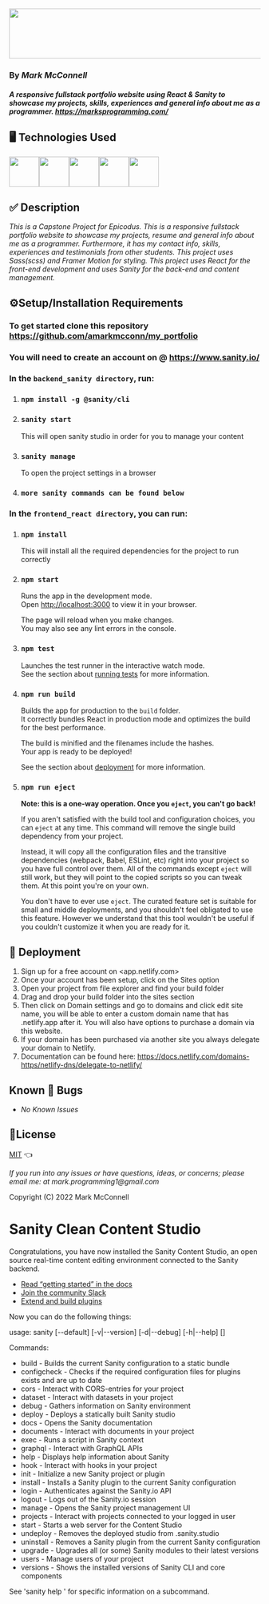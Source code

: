 # _<img src="https://fontmeme.com/permalink/220708/f1d58d6a44c485b5db80b7bcbcfc7e09.png" width="550" height="100"/>_

### By _Mark McConnell_

#### _A responsive fullstack portfolio website using React & Sanity to showcase my projects, skills, experiences and general info about me as a programmer. <https://marksprogramming.com/>_

## 🖥️ Technologies Used

<img src="https://cdn.jsdelivr.net/gh/devicons/devicon/icons/react/react-original-wordmark.svg" width="60" height="60"/><img src="https://cdn.jsdelivr.net/gh/devicons/devicon/icons/html5/html5-original-wordmark.svg" width="60" height="60"/><img src="https://cdn.jsdelivr.net/gh/devicons/devicon/icons/css3/css3-original-wordmark.svg" width="60" height="60"/><img src="https://pbs.twimg.com/profile_images/1135907399582199809/7uZ5d2to_400x400.jpg" width="60" height="60"/><img src="https://cdn.jsdelivr.net/gh/devicons/devicon/icons/sass/sass-original.svg" width="60" height="60"/>

## ✅ Description

_This is a Capstone Project for Epicodus. This is a responsive fullstack portfolio website to showcase my projects, resume and general info about me as a programmer. Furthermore, it has my contact info, skills, experiences and testimonials from other students. This project uses Sass(scss) and Framer Motion for styling. This project uses React for the front-end development and uses Sanity for the back-end and content management._

## ⚙️Setup/Installation Requirements

### To get started clone this repository <https://github.com/amarkmcconn/my_portfolio>
### You will need to create an account on @ <https://www.sanity.io/>

### In the `backend_sanity directory`, run:
1. ### `npm install -g @sanity/cli`
2. ### `sanity start`
      This will open sanity studio in order for you to manage your content
3. ### `sanity manage`
      To open the project settings in a browser
4. ### `more sanity commands can be found below`

### In the `frontend_react directory`, you can run:
1. ### `npm install`
      This will install all the required dependencies for the project to run correctly
1. ### `npm start`

      Runs the app in the development mode.\
      Open [http://localhost:3000](http://localhost:3000) to view it in your browser.

      The page will reload when you make changes.\
      You may also see any lint errors in the console.

2. ### `npm test`

      Launches the test runner in the interactive watch mode.\
      See the section about [running tests](https://facebook.github.io/create-react-app/docs/running-tests) for more information.

3. ### `npm run build`

      Builds the app for production to the `build` folder.\
      It correctly bundles React in production mode and optimizes the build for the best performance.

      The build is minified and the filenames include the hashes.\
      Your app is ready to be deployed!

      See the section about [deployment](https://facebook.github.io/create-react-app/docs/deployment) for more information.

4. ### `npm run eject`

      **Note: this is a one-way operation. Once you `eject`, you can't go back!**

      If you aren't satisfied with the build tool and configuration choices, you can `eject` at any time. This command will remove the single build dependency from your project.

      Instead, it will copy all the configuration files and the transitive dependencies (webpack, Babel, ESLint, etc) right into your project so you have full control over them. All of the commands except `eject` will still work, but they will point to the copied scripts so you can tweak them. At this point you're on your own.

      You don't have to ever use `eject`. The curated feature set is suitable for small and middle deployments, and you shouldn't feel obligated to use this feature. However we understand that this tool wouldn't be useful if you couldn't customize it when you are ready for it.

## 🚀 Deployment
1. Sign up for a free account on <app.netlify.com>
2. Once your account has been setup, click on the Sites option
3. Open your project from file explorer and find your build folder
4. Drag and drop your build folder into the sites section
5. Then click on Domain settings and go to domains and click edit site name, you will be able to enter a custom domain name that has .netlify.app after it. You will also have options to purchase a domain via this website.
6. If your domain has been purchased via another site you always delegate your domain to Netlify.
7. Documentation can be found here: <https://docs.netlify.com/domains-https/netlify-dns/delegate-to-netlify/>

## Known 🐛 Bugs

* _No Known Issues_

## 🎫License

[MIT](LICENSE) 👈

_If you run into any issues or have questions, ideas, or concerns;  please email me: at mark.programming1@gmail.com_

Copyright (C) 2022 Mark McConnell


# Sanity Clean Content Studio

Congratulations, you have now installed the Sanity Content Studio, an open source real-time content editing environment connected to the Sanity backend.
* [Read “getting started” in the docs](https://www.sanity.io/docs/introduction/getting-started?utm_source=readme)
* [Join the community Slack](https://slack.sanity.io/?utm_source=readme)
* [Extend and build plugins](https://www.sanity.io/docs/content-studio/extending?utm_source=readme)

Now you can do the following things:

usage: sanity [--default] [-v|--version] [-d|--debug] [-h|--help] <command> [<args>]

Commands:<br>
*   build       - Builds the current Sanity configuration to a static bundle <br>
*   configcheck - Checks if the required configuration files for plugins exists and are up to date <br>
*   cors        - Interact with CORS-entries for your project <br>
*   dataset     - Interact with datasets in your project <br>
*   debug       - Gathers information on Sanity environment <br>
*   deploy      - Deploys a statically built Sanity studio <br>
*   docs        - Opens the Sanity documentation <br>
*   documents   - Interact with documents in your project <br>
*  exec        - Runs a script in Sanity context <br>
*   graphql     - Interact with GraphQL APIs <br>
*   help        - Displays help information about Sanity <br>
*   hook        - Interact with hooks in your project <br>
*   init        - Initialize a new Sanity project or plugin <br>
*   install     - Installs a Sanity plugin to the current Sanity configuration  <br>
*   login       - Authenticates against the Sanity.io API  <br>
*   logout      - Logs out of the Sanity.io session  <br>
*   manage      - Opens the Sanity project management UI  <br>
*   projects    - Interact with projects connected to your logged in user  <br>
*   start       - Starts a web server for the Content Studio  <br>
*   undeploy    - Removes the deployed studio from <hostname>.sanity.studio  <br>
*   uninstall   - Removes a Sanity plugin from the current Sanity configuration  <br>
*   upgrade     - Upgrades all (or some) Sanity modules to their latest versions <br>
*   users       - Manage users of your project  <br>
*   versions    - Shows the installed versions of Sanity CLI and core components  <br>

See 'sanity help <command>' for specific information on a subcommand.
